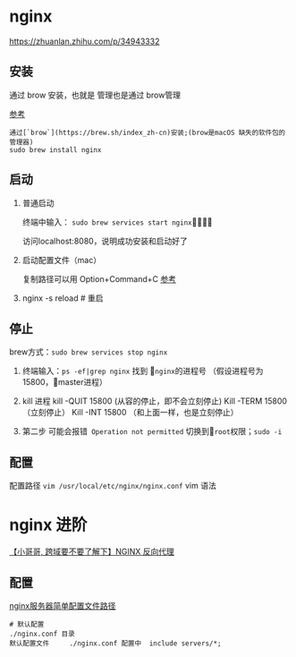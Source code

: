 # nginx

https://zhuanlan.zhihu.com/p/34943332



## 安装
通过 brow 安装，也就是 管理也是通过 brow管理

[参考](https://blog.csdn.net/yqh19880321/article/details/70478827)

    通过[`brow`](https://brew.sh/index_zh-cn)安装;(brow是macOS 缺失的软件包的管理器)
    sudo brew install nginx

## 启动

1. 普通启动

   终端中输入：
   `sudo brew services start nginx`

   访问localhost:8080，说明成功安装和启动好了

2. 启动配置文件（mac）

   复制路径可以用 Option+Command+C [参考](https://www.zhihu.com/question/22883229)

3. nginx -s reload  # 重启





## 停止

 brew方式：`sudo brew services stop nginx`

  1. 终端输入：`ps -ef|grep nginx` 找到 `nginx`的进程号 （假设进程号为 15800，master进程）
  2. kill 进程
    kill -QUIT  15800 (从容的停止，即不会立刻停止)
    Kill -TERM  15800 （立刻停止）
    Kill -INT  15800  （和上面一样，也是立刻停止）

  3. 第二步 可能会报错` Operation not permitted`
    切换到`root`权限；`sudo -i`



## 配置
配置路径 `vim /usr/local/etc/nginx/nginx.conf`
vim 语法



# nginx 进阶

[【小哥哥, 跨域要不要了解下】NGINX 反向代理](https://juejin.im/post/5c0e6d606fb9a049f66bf246)

## 配置

[nginx服务器简单配置文件路径](https://blog.csdn.net/haoaiqian/article/details/78961998)

```node
# 默认配置
./nginx.conf 目录
默认配置文件     ./nginx.conf 配置中  include servers/*;
```

